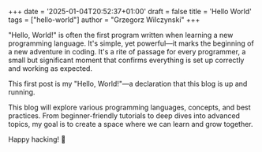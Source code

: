 +++
date = '2025-01-04T20:52:37+01:00'
draft = false
title = 'Hello World'
tags = ["hello-world"]
author = "Grzegorz Wilczynski"
+++

"Hello, World!" is often the first program written when learning a new programming language. It's simple, yet powerful—it marks the beginning of a new adventure in coding. It's a rite of passage for every programmer, a small but significant moment that confirms everything is set up correctly and working as expected.

<!--more-->

This first post is my "Hello, World!"—a declaration that this blog is up and running. 

This blog will explore various programming languages, concepts, and best practices. From beginner-friendly tutorials to deep dives into advanced topics, my goal is to create a space where we can learn and grow together.

Happy hacking! 🚀

